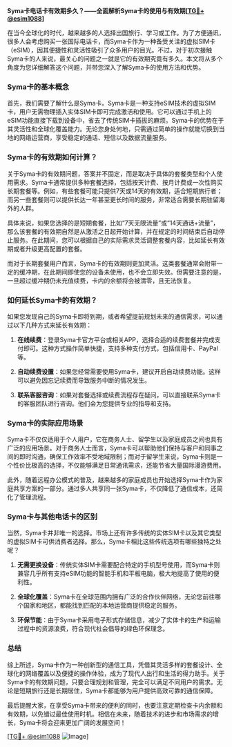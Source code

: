 **Syma卡电话卡有效期多久？——全面解析Syma卡的使用与有效期[[TG💪+ @esim1088](https://t.me/s/esim1088)]**

在当今全球化的时代，越来越多的人选择出国旅行、学习或工作。为了方便通讯，很多人会考虑购买一张国际电话卡，而Syma卡作为一种备受关注的虚拟SIM卡（eSIM），因其便捷性和灵活性吸引了众多用户的目光。不过，对于初次接触Syma卡的人来说，最关心的问题之一就是它的有效期究竟有多久。本文将从多个角度为您详细解答这个问题，并带您深入了解Syma卡的使用方法和优势。

### Syma卡的基本概念

首先，我们需要了解什么是Syma卡。Syma卡是一种支持eSIM技术的虚拟SIM卡，用户无需物理插入实体SIM卡即可完成激活和使用。它可以通过手机上的eSIM功能直接下载到设备中，省去了传统SIM卡插拔的麻烦。Syma卡的优势在于其灵活性和全球化覆盖能力。无论您身处何地，只需通过简单的操作就能切换到当地的网络运营商，享受稳定的通话、短信以及数据流量服务。

### Syma卡的有效期如何计算？

关于Syma卡的有效期问题，答案并不固定，而是取决于具体的套餐类型和个人使用需求。Syma卡通常提供多种套餐选择，包括按天计费、按月计费或一次性购买长期套餐等。例如，有些套餐可能只提供7天或14天的有效期，适合短期旅行者；而另一些套餐则可以提供长达一年甚至更长时间的服务，非常适合需要长期驻留海外的人群。

具体来说，如果您选择的是短期套餐，比如“7天无限流量”或“14天通话+流量”，那么该套餐的有效期自然是从激活之日起开始计算，并在规定的时间结束后自动停止服务。在此期间，您可以根据自己的实际需求灵活调整套餐内容，比如延长有效期或者升级更高配置的套餐。

而对于长期套餐用户而言，Syma卡的有效期则更加灵活。这类套餐通常会附带一定的缓冲期，在此期间即使您的设备未使用，也不会立即失效。但需要注意的是，一旦超过缓冲期仍未充值续费，卡内的余额将会被清零，且无法恢复。

### 如何延长Syma卡的有效期？

如果您发现自己的Syma卡即将到期，或者希望提前规划未来的通信需求，可以通过以下几种方式来延长有效期：

1. **在线续费**：登录Syma卡官方平台或相关APP，选择合适的续费套餐并完成支付即可。这种方式操作简单快捷，支持多种支付方式，包括信用卡、PayPal等。

2. **自动续费设置**：如果您经常需要使用Syma卡，建议开启自动续费功能。这样可以避免因忘记续费而导致服务中断的情况发生。

3. **联系客服咨询**：如果对套餐选择或续费流程存在疑问，可以直接联系Syma卡的客服团队进行咨询。他们会为您提供专业的指导和支持。

### Syma卡的实际应用场景

Syma卡不仅仅适用于个人用户，它在商务人士、留学生以及家庭成员之间也具有广泛的应用场景。对于商务人士而言，Syma卡可以帮助他们保持与客户和同事之间的即时沟通，确保工作效率不受地域限制；而对于留学生来说，Syma卡则是一个性价比极高的选择，不仅能够满足日常通讯需求，还能节省大量国际漫游费用。

此外，随着远程办公模式的普及，越来越多的家庭成员也开始选择Syma卡作为家庭共享方案的一部分。通过多人共享同一张Syma卡，不仅降低了通信成本，还简化了管理流程。

### Syma卡与其他电话卡的区别

当然，Syma卡并非唯一的选择。市场上还有许多传统的实体SIM卡以及其它类型的虚拟SIM卡可供消费者选择。那么，Syma卡相比这些传统选项有哪些独特之处呢？

1. **无需更换设备**：传统实体SIM卡需要配合特定的手机型号使用，而Syma卡则兼容几乎所有支持eSIM功能的智能手机和平板电脑，极大地提高了使用的便利性。

2. **全球化覆盖**：Syma卡在全球范围内拥有广泛的合作伙伴网络，无论您前往哪个国家和地区，都能找到匹配的本地运营商提供稳定的服务。

3. **环保节能**：由于Syma卡采用电子形式存储信息，减少了实体卡的生产和运输过程中的资源浪费，符合现代社会倡导的绿色环保理念。

### 总结

综上所述，Syma卡作为一种创新型的通信工具，凭借其灵活多样的套餐设计、全球化的网络覆盖以及便捷的操作体验，成为了现代人出行和生活的得力助手。关于Syma卡的有效期问题，只要合理规划和管理，完全可以满足不同用户的需求。无论是短期旅行还是长期居住，Syma卡都能够为用户提供高效可靠的通信保障。

最后提醒大家，在享受Syma卡带来的便利的同时，也要注意定期检查卡内余额和有效期，以免错过最佳使用时机。相信在未来，随着技术的进步和市场需求的增长，Syma卡将会迎来更加广阔的发展空间！

[[TG💪+ @esim1088](https://t.me/s/esim1088) ![Image](https://i.postimg.cc/4NQfJmqS/Snipaste-2025-05-13-00-14-12.png)]